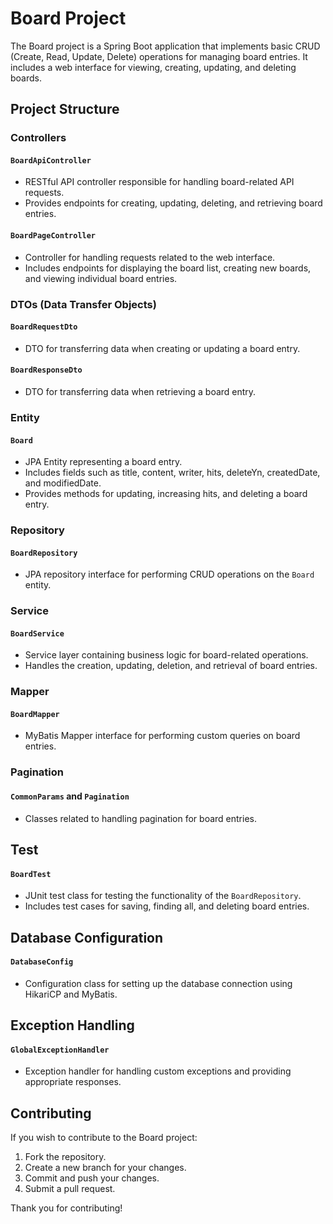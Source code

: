 # Board Project

The Board project is a Spring Boot application that implements basic CRUD (Create, Read, Update, Delete) operations for managing board entries. It includes a web interface for viewing, creating, updating, and deleting boards.

## Project Structure

### Controllers

#### `BoardApiController`

- RESTful API controller responsible for handling board-related API requests.
- Provides endpoints for creating, updating, deleting, and retrieving board entries.

#### `BoardPageController`

- Controller for handling requests related to the web interface.
- Includes endpoints for displaying the board list, creating new boards, and viewing individual board entries.

### DTOs (Data Transfer Objects)

#### `BoardRequestDto`

- DTO for transferring data when creating or updating a board entry.

#### `BoardResponseDto`

- DTO for transferring data when retrieving a board entry.

### Entity

#### `Board`

- JPA Entity representing a board entry.
- Includes fields such as title, content, writer, hits, deleteYn, createdDate, and modifiedDate.
- Provides methods for updating, increasing hits, and deleting a board entry.

### Repository

#### `BoardRepository`

- JPA repository interface for performing CRUD operations on the `Board` entity.

### Service

#### `BoardService`

- Service layer containing business logic for board-related operations.
- Handles the creation, updating, deletion, and retrieval of board entries.

### Mapper

#### `BoardMapper`

- MyBatis Mapper interface for performing custom queries on board entries.

### Pagination

#### `CommonParams` and `Pagination`

- Classes related to handling pagination for board entries.

## Test

#### `BoardTest`

- JUnit test class for testing the functionality of the `BoardRepository`.
- Includes test cases for saving, finding all, and deleting board entries.

## Database Configuration

#### `DatabaseConfig`

- Configuration class for setting up the database connection using HikariCP and MyBatis.

## Exception Handling

#### `GlobalExceptionHandler`

- Exception handler for handling custom exceptions and providing appropriate responses.

## Contributing

If you wish to contribute to the Board project:

1. Fork the repository.
2. Create a new branch for your changes.
3. Commit and push your changes.
4. Submit a pull request.

Thank you for contributing!
